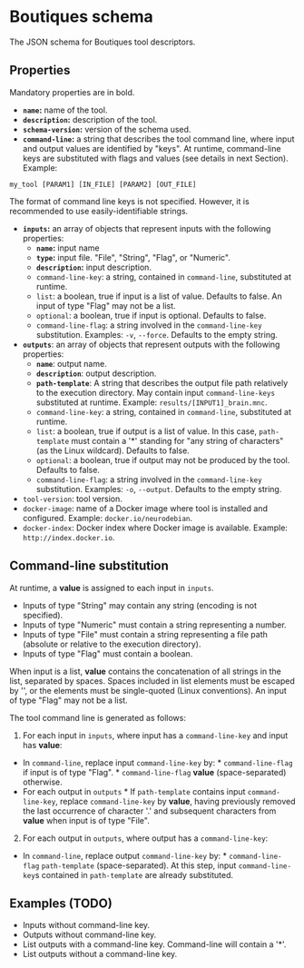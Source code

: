 # Boutiques schema

The JSON schema for Boutiques tool descriptors.

## Properties

Mandatory properties are in bold.

* **`name`:** name of the tool.
* **`description`:** description of the tool.
* **`schema-version`:** version of the schema used.
* **`command-line`:** a string that describes the tool command line, where input and output values are identified by "keys". At runtime, command-line keys are substituted with flags and values (see details in next Section). Example:
```
my_tool [PARAM1] [IN_FILE] [PARAM2] [OUT_FILE]
```
The format of command line keys is not specified. However, it is recommended to use easily-identifiable strings.
* **`inputs`:** an array of objects that represent inputs with the following properties:
  * **`name`:** input name
  * **`type`:** input file. "File", "String", "Flag", or "Numeric". 
  * **`description`:** input description.
  * `command-line-key`: a string, contained in `command-line`, substituted at runtime. 
  * `list`: a boolean, true if input is a list of value. Defaults to false. An input of type "Flag" may not be a list.
  * `optional`: a boolean, true if input is optional. Defaults to false.
  * `command-line-flag`: a string involved in the `command-line-key` substitution. Examples: ```-v```, ```--force```. Defaults to the empty string.
* **`outputs`**: an array of objects that represent outputs with the following properties:
  * **`name`**: output name.
  * **`description`**: output description.
  * **`path-template`**: A string that describes the output file path relatively to the execution directory. May contain input `command-line-keys` substituted at runtime. Example: ```results/[INPUT1]_brain.mnc```.
  * `command-line-key`: a string, contained in `command-line`, substituted at runtime. 
  * `list`: a boolean, true if output is a list of value. In this case, `path-template` must contain a '*' standing for "any string of characters" (as the Linux wildcard). Defaults to false.
  * `optional`: a boolean, true if output may not be produced by the tool. Defaults to false.
  * `command-line-flag`: a string involved in the `command-line-key` substitution. Examples: ```-o```, ```--output```. Defaults to the empty string.
* `tool-version`: tool version.
* `docker-image`: name of a Docker image where tool is installed and configured. Example: ```docker.io/neurodebian```.
* `docker-index`: Docker index where Docker image is available. Example: ```http://index.docker.io```.

## Command-line substitution

At runtime, a __value__ is assigned to each input in ```inputs```.

* Inputs of type "String" may contain any string (encoding is not specified).
* Inputs of type "Numeric" must contain a string representing a number.
* Inputs of type "File" must contain a string representing a file path (absolute or relative to the execution directory). 
* Inputs of type "Flag" must contain a boolean.

When input is a list, __value__ contains the concatenation of all strings in the list, separated by spaces. Spaces included in list elements must be escaped by '\', or the elements must be single-quoted (Linux conventions).  An input of type "Flag" may not be a list. 

The tool command line is generated as follows:

1. For each input in ```inputs```, where input has a ```command-line-key``` and input has __value__:
  * In ```command-line```, replace input ```command-line-key``` by:
         * ```command-line-flag``` if input is of type "Flag".
         * ```command-line-flag``` __value__ (space-separated) otherwise.  
  * For each output in ```outputs```
         * If ```path-template``` contains input ```command-line-key```, replace ```command-line-key``` by __value__, having previously removed the last occurrence of character '.' and subsequent characters from __value__ when input is of type "File".
2. For each output in ```outputs```, where output has a ```command-line-key```:
  * In ```command-line```, replace output ```command-line-key``` by:
         * ```command-line-flag``` ```path-template``` (space-separated). At this step, input ```command-line-key```s contained in ```path-template``` are already substituted.

## Examples (TODO)

* Inputs without command-line key.
* Outputs without command-line key.
* List outputs with a command-line key. Command-line will contain a '*'.
* List outputs without a command-line key. 
